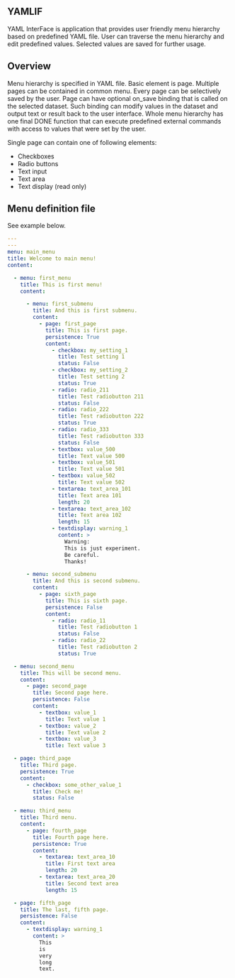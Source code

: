 ## YAMLIF

YAML InterFace is application that provides user friendly menu hierarchy based on predefined YAML file. User can
traverse the menu hierarchy and edit predefined values. Selected values are saved for further usage. 

## Overview

Menu hierarchy is specified in YAML file. Basic element is page. Multiple pages can be contained in common menu.
Every page can be selectively saved by the user. Page can have optional on_save binding that is called on the selected
dataset. Such binding can modify values in the dataset and output text or result back to the user interface. Whole menu
hierarchy has one final DONE function that can execute predefined external commands with access to values that were
set by the user.

Single page can contain one of following elements:

- Checkboxes
- Radio buttons
- Text input
- Text area
- Text display (read only)

## Menu definition file

See example below.

``` yaml
---
---
menu: main_menu
title: Welcome to main menu!
content:

  - menu: first_menu
    title: This is first menu!
    content:

      - menu: first_submenu
        title: And this is first submenu.
        content:
          - page: first_page
            title: This is first page.
            persistence: True
            content:
              - checkbox: my_setting_1
                title: Test setting 1
                status: False
              - checkbox: my_setting_2
                title: Test setting 2
                status: True
              - radio: radio_211
                title: Test radiobutton 211
                status: False
              - radio: radio_222
                title: Test radiobutton 222
                status: True
              - radio: radio_333
                title: Test radiobutton 333
                status: False
              - textbox: value_500
                title: Text value 500
              - textbox: value_501
                title: Text value 501
              - textbox: value_502
                title: Text value 502
              - textarea: text_area_101
                title: Text area 101
                length: 20
              - textarea: text_area_102
                title: Text area 102
                length: 15
              - textdisplay: warning_1
                content: >
                  Warning:
                  This is just experiment.
                  Be careful.
                  Thanks!

      - menu: second_submenu
        title: And this is second submenu.
        content:
          - page: sixth_page
            title: This is sixth page.
            persistence: False
            content:
              - radio: radio_11
                title: Test radiobutton 1
                status: False
              - radio: radio_22
                title: Test radiobutton 2
                status: True

  - menu: second_menu
    title: This will be second menu.
    content:
      - page: second_page
        title: Second page here.
        persistence: False
        content:
          - textbox: value_1
            title: Text value 1
          - textbox: value_2
            title: Text value 2
          - textbox: value_3
            title: Text value 3

  - page: third_page
    title: Third page.
    persistence: True
    content:
      - checkbox: some_other_value_1
        title: Check me!
        status: False

  - menu: third_menu
    title: Third menu.
    content:
      - page: fourth_page
        title: Fourth page here.
        persistence: True
        content:
          - textarea: text_area_10
            title: First text area
            length: 20
          - textarea: text_area_20
            title: Second text area
            length: 15

  - page: fifth_page
    title: The last, fifth page.
    persistence: False
    content:
      - textdisplay: warning_1
        content: >
          This
          is
          very
          long
          text.
```